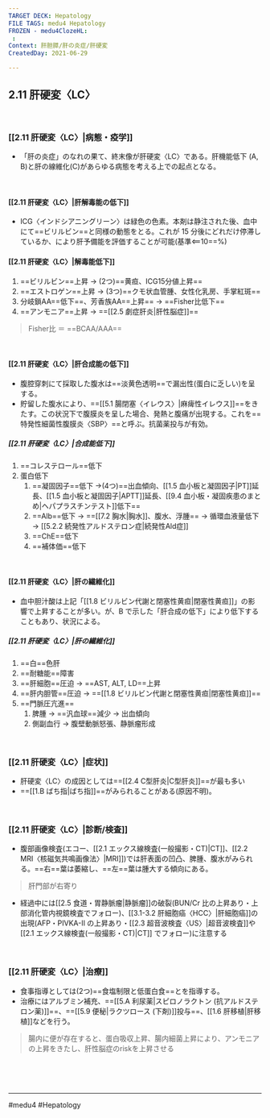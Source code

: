 ```yaml
---
TARGET DECK: Hepatology
FILE TAGS: medu4 Hepatology
FROZEN - medu4ClozeHL:
 : 
Context: 肝胆膵/肝の炎症/肝硬変
CreatedDay: 2021-06-29

---
```


## 2.11 肝硬変〈LC〉

<br>

### [[2.11 肝硬変〈LC〉|病態・疫学]]
* 「肝の炎症」のなれの果て、終末像が肝硬変〈LC〉である。肝機能低下 (A, B)と肝の線維化(C)があらゆる病態を考える上での起点となる。

<br>

#### [[2.11 肝硬変〈LC〉|肝解毒能の低下]]
* ICG〈インドシアニングリーン〉は緑色の色素。本剤は静注された後、血中にて==ビリルビン==と同様の動態をとる。これが 15 分後にどれだけ停滞しているか、により肝予備能を評価することが可能(基準<==10==%)
#### [[2.11 肝硬変〈LC〉|解毒能低下]]
1. ==ビリルビン==上昇 → (2つ)==黄疸、ICG15分値上昇==
2. ==エストロゲン==上昇 → (3つ)==クモ状血管腫、女性化乳房、手掌紅斑==
3. 分岐鎖AA==低下==、芳香族AA==上昇== → ==Fisher比低下==
4. ==アンモニア==上昇 → ==[[2.5 劇症肝炎|肝性脳症]]==
> Fisher比 ＝ ==BCAA/AAA==
<!--ID: 1625819548707-->



<br>

#### [[2.11 肝硬変〈LC〉|肝合成能の低下]]
* 腹腔穿刺にて採取した腹水は==淡黄色透明==で漏出性(蛋白に乏しい)を呈する。
* 貯留した腹水により、==[[5.1 腸閉塞〈イレウス〉|麻痺性イレウス]]==をきたす。この状況下で腹膜炎を呈した場合、発熱と腹痛が出現する。これを==特発性細菌性腹膜炎〈SBP〉==と呼ぶ。抗菌薬投与が有効。
##### [[2.11 肝硬変〈LC〉|合成能低下]]
1. ==コレステロール==低下
2. 蛋白低下
	1. ==凝固因子==低下
	→(4つ)==出血傾向、[[1.5 血小板と凝固因子|PT]]延長、[[1.5 血小板と凝固因子|APTT]]延長、[[9.4 血小板・凝固疾患のまとめ|ヘパプラスチンテスト]]低下==
	2. ==Alb==低下 → ==[[7.2 胸水|胸水]]、腹水、浮腫== → 循環血液量低下  → [[5.2.2 続発性アルドステロン症|続発性Ald症]]
	3. ==ChE==低下
	4. ==補体価==低下 
 
<!--ID: 1625819548718-->



<br>



#### [[2.11 肝硬変〈LC〉|肝の繊維化]]
* 血中胆汁酸は上記「[[1.8 ビリルビン代謝と閉塞性黄疸|閉塞性黄疸]]」の影響で上昇することが多い。が、B で示した「肝合成の低下」により低下することもあり、状況による。
##### [[2.11 肝硬変〈LC〉|肝の繊維化]]
1. ==白==色肝
2. ==耐糖能==障害
3. ==肝細胞==圧迫 → ==AST, ALT, LD==上昇
4. ==肝内胆管==圧迫 → ==[[1.8 ビリルビン代謝と閉塞性黄疸|閉塞性黄疸]]==
5. ==門脈圧亢進==
	1. 脾腫 → ==汎血球==減少 → 出血傾向
	2. 側副血行 → 腹壁動脈怒張、静脈瘤形成 
<!--ID: 1625819548724-->


<br>

### [[2.11 肝硬変〈LC〉|症状]]
* 肝硬変〈LC〉の成因としては==[[2.4 C型肝炎|C型肝炎]]==が最も多い
* ==[[1.B ばち指|ばち指]]==がみられることがある(原因不明)。
<!--ID: 1625819548730-->


<br>

### [[2.11 肝硬変〈LC〉|診断/検査]]
* 腹部画像検査(エコー、[[2.1 エックス線検査(一般撮影・CT)|CT]]、[[2.2 MRI〈核磁気共鳴画像法〉|MRI]])では肝表面の凹凸、脾腫、腹水がみられる。==右==葉は萎縮し、==左==葉は腫大する傾向にある。
>肝門部が右寄り
* 経過中には[[2.5 食道・胃静脈瘤|静脈瘤]]の破裂(BUN/Cr 比の上昇あり・上部消化管内視鏡検査でフォロー)、[[3.1-3.2 肝細胞癌〈HCC〉|肝細胞癌]]の出現(AFP・PIVKA-II の上昇あり・[[2.3 超音波検査〈US〉|超音波検査]]や [[2.1 エックス線検査(一般撮影・CT)|CT]] でフォロー)に注意する
<!--ID: 1625819548735-->



<br>

### [[2.11 肝硬変〈LC〉|治療]]
* 食事指導としては(2つ)==食塩制限と低蛋白食==とを指導する。
* 治療にはアルブミン補充、==[[5.A 利尿薬|スピロノラクトン (抗アルドステロン薬)]]==、==[[5.9 便秘|ラクツロース (下剤)]]投与==、[[1.6 肝移植|肝移植]]などを行う。
>腸内に便が存在すると、蛋白吸収上昇、腸内細菌上昇により、アンモニアの上昇をきたし、肝性脳症のriskを上昇させる
<!--ID: 1625819548741-->




<br><br><br>

---
#medu4 #Hepatology  

